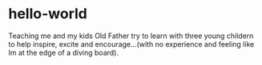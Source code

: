 # hello-world
Teaching me and my kids
Old Father try to learn with three young childern to help inspire, excite and encourage...(with no experience and feeling like Im at the edge of a diving board).
